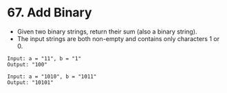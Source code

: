 # 67. Add Binary
* Given two binary strings, return their sum (also a binary string).
* The input strings are both non-empty and contains only characters 1 or 0.
```text
Input: a = "11", b = "1"
Output: "100"

Input: a = "1010", b = "1011"
Output: "10101"
```
